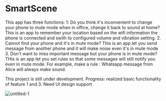 # SmartScene
This app has three functions:
1: Do you think it's inconvenient to change your phone to mute mode when in office, change it back to sound at home? 
This is an app to remember your location based on the wifi information the phone is connected and swith to configured volume and vibration setting.
2. Cannot find your phone and it's in mute mode? 
This is an app let you send message from another phone and it will make noise even it's in mute mode
3. Don't want to miss important message but your phone is in mute mode?
THis is an app let you set rules so that some messages will still notify you even in mute mode.
For example, make a rule : Whatsapp message from Alice will always make sound.

This project is still under development. Progress: realized basic functionality of feature 1 and 3. Need UI design support

![untitled-1](https://cloud.githubusercontent.com/assets/1740687/6282092/b8099126-b89c-11e4-96e8-20b2863e9553.jpg)
